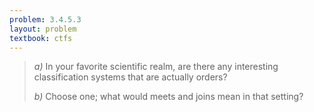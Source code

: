 ```yaml
---
problem: 3.4.5.3
layout: problem
textbook: ctfs
---
```


> _a)_ In your favorite scientific realm, are there any interesting
> classification systems that are actually orders?
>
> _b)_ Choose one; what would meets and joins mean in that setting?
